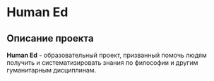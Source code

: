 # Human Ed

## Описание проекта

**Human Ed** - образовательный проект, призванный помочь людям получить и систематизировать знания по философии и другим гуманитарным дисциплинам.
